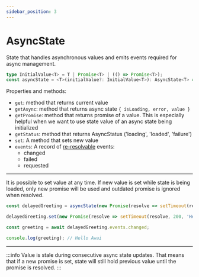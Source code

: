 ```yaml
---
sidebar_position: 3
---
```


# AsyncState

State that handles asynchronous values and emits events required for async management.

```ts 
type InitialValue<T> = T | Promise<T> | (() => Promise<T>);
const asyncState = <T>(initialValue?: InitialValue<T>): AsyncState<T> => { /* ... */ };
```

Properties and methods:
* `get`: method that returns current value
* `getAsync`: method that returns async state `{ isLoading, error, value }`
* `getPromise`: method that returns promise of a value. This is especially helpful when we want to use state value of an async state being initialized
* `getStatus`: method that returns AsyncStatus ('loading', 'loaded', 'failure')
* `set`: A method that sets new value
* `events`: A record of [re-resolvable](/re-resolvable) events:
  - changed
  - failed
  - requested

---

It is possible to set value at any time. If new value is set while state is being loaded, only new promise will be used and outdated promise is ignored when resolved.

```ts title="AsyncState usage setter example"
const delayedGreeting = asyncState(new Promise(resolve => setTimeout(resolve, 100, 'Hello')));

delayedGreeting.set(new Promise(resolve => setTimeout(resolve, 200, 'Hello Awai')));

const greeting = await delayedGreeting.events.changed;

console.log(greeting); // Hello Awai
```

--- 

:::info
Value is stale during consecutive async state updates. That means that if a new promise is set, state will still hold previous value until the promise is resolved.
:::
